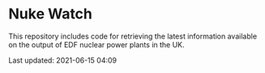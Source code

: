 # Nuke Watch

This repository includes code for retrieving the latest information available on the output of EDF nuclear power plants in the UK.

Last updated: 2021-06-15 04:09